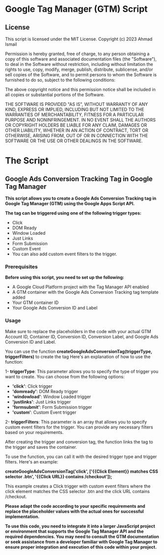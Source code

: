 #  Google Tag Manager (GTM) Script
## License
This script is licensed under the MIT License.
Copyright (c) 2023 Ahmad Ismail

Permission is hereby granted, free of charge, to any person obtaining a copy
of this software and associated documentation files (the "Software"), to deal
in the Software without restriction, including without limitation the rights
to use, copy, modify, merge, publish, distribute, sublicense, and/or sell
copies of the Software, and to permit persons to whom the Software is
furnished to do so, subject to the following conditions:

The above copyright notice and this permission notice shall be included in all
copies or substantial portions of the Software.

THE SOFTWARE IS PROVIDED "AS IS", WITHOUT WARRANTY OF ANY KIND, EXPRESS OR
IMPLIED, INCLUDING BUT NOT LIMITED TO THE WARRANTIES OF MERCHANTABILITY,
FITNESS FOR A PARTICULAR PURPOSE AND NONINFRINGEMENT. IN NO EVENT SHALL THE
AUTHORS OR COPYRIGHT HOLDERS BE LIABLE FOR ANY CLAIM, DAMAGES OR OTHER
LIABILITY, WHETHER IN AN ACTION OF CONTRACT, TORT OR OTHERWISE, ARISING FROM,
OUT OF OR IN CONNECTION WITH THE SOFTWARE OR THE USE OR OTHER DEALINGS IN THE
SOFTWARE.

# The Script

## Google Ads Conversion Tracking Tag in Google Tag Manager
**This script allows you to create a Google Ads Conversion Tracking tag in Google Tag Manager (GTM) using the Google Apps Script API.**

**The tag can be triggered using one of the following trigger types:**

- Click
- DOM Ready
- Window Loaded
- Just Links
- Form Submission
- Custom Event
- You can also add custom event filters to the trigger.

### Prerequisites
**Before using this script, you need to set up the following:**

- A Google Cloud Platform project with the Tag Manager API enabled
- A GTM container with the Google Ads Conversion Tracking tag template added
- Your GTM container ID
- Your Google Ads Conversion ID and Label

### Usage

Make sure to replace the placeholders in the code with your actual GTM Account ID, Container ID, Conversion ID, Conversion Label, and Google Ads Conversion ID and Label.

You can use the function **createGoogleAdsConversionTag(triggerType, triggerFilters)** to create the tag
Here's an explanation of how to use the function:

1- **triggerType**: This parameter allows you to specify the type of trigger you want to create. You can choose from the following options:

- **'click'**: Click trigger
- **'domready'**: DOM Ready trigger
- **'windowload'**: Window Loaded trigger
- **'justlinks'**: Just Links trigger
- **'formsubmit'**: Form Submission trigger
- **'custom'**: Custom Event trigger

2- **triggerFilters**: This parameter is an array that allows you to specify custom event filters for the trigger. You can provide any necessary filters based on your requirements.

  After creating the trigger and conversion tag, the function links the tag to the trigger and saves the container.

  To use the function, you can call it with the desired trigger type and trigger filters. Here's an example:
  
  **createGoogleAdsConversionTag('click', ['{{Click Element}} matches CSS selector .btn', '{{Click URL}} contains /checkout']);**
  
  This example creates a Click trigger with custom event filters where the click element matches the CSS selector .btn and the click     URL contains /checkout.

**Please adapt the code according to your specific requirements and replace the placeholder values with the actual ones for successful   implementation.**

**To use this code, you need to integrate it into a larger JavaScript project or environment that supports the Google Tag Manager API and the required dependencies. You may need to consult the GTM documentation or seek assistance from a developer familiar with Google Tag Manager to ensure proper integration and execution of this code within your project.**
